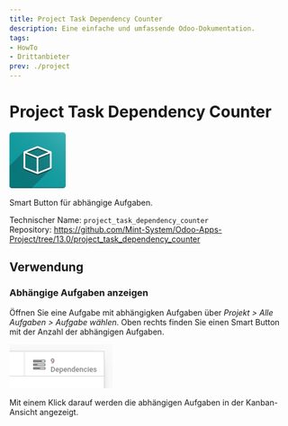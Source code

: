 ```yaml
---
title: Project Task Dependency Counter
description: Eine einfache und umfassende Odoo-Dokumentation.
tags:
- HowTo
- Drittanbieter
prev: ./project
---
```

# Project Task Dependency Counter
![icon_oms_box](assets/icon_oms_box.png)

Smart Button für abhängige Aufgaben.

Technischer Name: `project_task_dependency_counter`\
Repository: <https://github.com/Mint-System/Odoo-Apps-Project/tree/13.0/project_task_dependency_counter>

## Verwendung

### Abhängige Aufgaben anzeigen

Öffnen Sie eine Aufgabe mit abhängigken Aufgaben über *Projekt > Alle Aufgaben > Aufgabe wählen*. Oben rechts finden Sie einen Smart Button mit der Anzahl der abhängigen Aufgaben.

![](assets/Project%20Task%20Dependency%20Counter%20Button.png)

Mit einem Klick darauf werden die abhängigen Aufgaben in der Kanban-Ansicht angezeigt.

